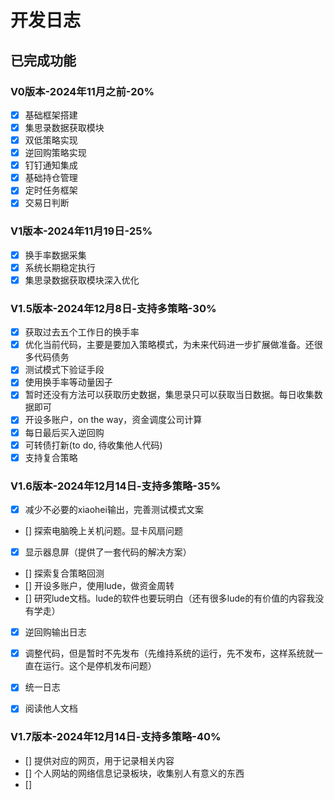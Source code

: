 # 开发日志

## 已完成功能

### V0版本-2024年11月之前-20%
- [x] 基础框架搭建
- [x] 集思录数据获取模块
- [x] 双低策略实现
- [x] 逆回购策略实现
- [x] 钉钉通知集成
- [x] 基础持仓管理
- [x] 定时任务框架
- [x] 交易日判断

### V1版本-2024年11月19日-25%
- [x] 换手率数据采集
- [x] 系统长期稳定执行
- [x] 集思录数据获取模块深入优化

### V1.5版本-2024年12月8日-支持多策略-30%
- [X] 获取过去五个工作日的换手率
- [X] 优化当前代码，主要是要加入策略模式，为未来代码进一步扩展做准备。还很多代码债务
- [X] 测试模式下验证手段
- [X] 使用换手率等动量因子
- [X] 暂时还没有方法可以获取历史数据，集思录只可以获取当日数据。每日收集数据即可
- [X] 开设多账户，on the way，资金调度公司计算
- [X] 每日最后买入逆回购
- [X] 可转债打新(to do, 待收集他人代码)
- [X] 支持复合策略

### V1.6版本-2024年12月14日-支持多策略-35%
- [X] 减少不必要的xiaohei输出，完善测试模式文案
- [] 探索电脑晚上关机问题。显卡风扇问题
- [X] 显示器息屏（提供了一套代码的解决方案）
- [] 探索复合策略回测
- [] 开设多账户，使用lude，做资金周转
- [] 研究lude文档。lude的软件也要玩明白（还有很多lude的有价值的内容我没有学走）
- [X] 逆回购输出日志
- [X] 调整代码，但是暂时不先发布（先维持系统的运行，先不发布，这样系统就一直在运行。这个是停机发布问题）
- [X] 统一日志
- [X] 阅读他人文档


### V1.7版本-2024年12月14日-支持多策略-40%
- [] 提供对应的网页，用于记录相关内容
- [] 个人网站的网络信息记录板块，收集别人有意义的东西
- [] 
